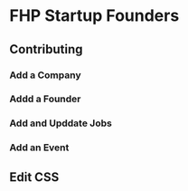 # FHP Startup Founders


## Contributing

### Add a Company

### Addd a Founder

### Add and Upddate Jobs

### Add an Event

## Edit CSS